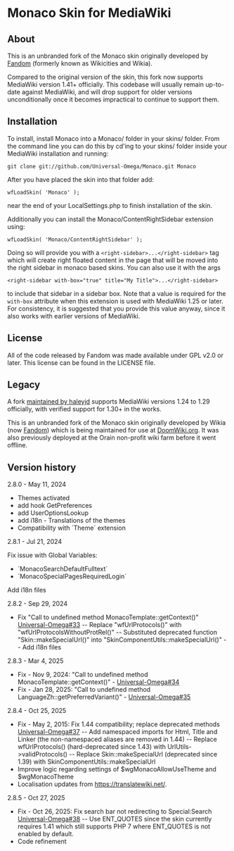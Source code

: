 Monaco Skin for MediaWiki
=========================

About
-----

This is an unbranded fork of the Monaco skin originally developed by [Fandom](https://en.wikipedia.org/wiki/Fandom_(website)) (formerly known as Wikicities and Wikia).

Compared to the original version of the skin, this fork now supports MediaWiki
version 1.41+ officially.
This codebase will usually remain up-to-date against MediaWiki, and will drop
support for older versions unconditionally once it becomes impractical to
continue to support them.

Installation
------------

To install, install Monaco into a Monaco/ folder in your skins/ folder.
From the command line you can do this by cd'ing to your skins/ folder inside
your MediaWiki installation and running:

`git clone git://github.com/Universal-Omega/Monaco.git Monaco`

After you have placed the skin into that folder add:

`wfLoadSkin( 'Monaco' );`

near the end of your LocalSettings.php to finish installation of the skin.

Additionally you can install the Monaco/ContentRightSidebar extension using:

`wfLoadSkin( 'Monaco/ContentRightSidebar' );`

Doing so will provide you with a `<right-sidebar>...</right-sidebar>` tag which 
will create right floated content in the page that will be moved into the right
sidebar in monaco based skins. You can also use it with the args 

`<right-sidebar with-box="true" title="My Title">...</right-sidebar>`

to include that sidebar in a sidebar box. Note that a value is required for 
the `with-box` attribute when this extension is used with MediaWiki 1.25 or
later. For consistency, it is suggested that you provide this value anyway,
since it also works with earlier versions of MediaWiki.

License
-------
All of the code released by Fandom was made available under GPL v2.0 or later.
This license can be found in the LICENSE file.

Legacy
------
A fork [maintained by haleyjd](https://github.com/haleyjd/monaco-port) supports MediaWiki versions 1.24 to 1.29 officially, with verified support for 1.30+ in the works.

This is an unbranded fork of the Monaco skin originally developed by Wikia (now [Fandom](https://en.wikipedia.org/wiki/Fandom_(website))) which is being maintained for use at [DoomWiki.org](http://doomwiki.org/). It was also previously deployed at the Orain non-profit wiki farm before it went offline.

Version history
------

2.8.0 - May 11, 2024

- Themes activated
- add hook GetPreferences
- add UserOptionsLookup
- add i18n - Translations of the themes
- Compatibility with ´Theme´ extension


2.8.1 - Jul 21, 2024

Fix issue with Global Variables:
* ´MonacoSearchDefaultFulltext´
* ´MonacoSpecialPagesRequiredLogin´

Add i18n files


2.8.2 - Sep 29, 2024

- Fix "Call to undefined method MonacoTemplate::getContext()" [Universal-Omega#33](https://github.com/Universal-Omega/Monaco/pull/33)
-- Replace "wfUrlProtocols()" with "wfUrlProtocolsWithoutProtRel()"
-- Substituted deprecated function "Skin::makeSpecialUrl()" into "SkinComponentUtils::makeSpecialUrl()"
-- Add i18n files


2.8.3 - Mar 4, 2025

- Fix - Nov 9, 2024: "Call to undefined method MonacoTemplate::getContext()" - [Universal-Omega#34](https://github.com/Universal-Omega/Monaco/pull/34)
- Fix - Jan 28, 2025: "Call to undefined method LanguageZh::getPreferredVariant()" - [Universal-Omega#35](https://github.com/Universal-Omega/Monaco/pull/35)


2.8.4 - Oct 25, 2025

- Fix - May 2, 2015: Fix 1.44 compatibility; replace deprecated methods [Universal-Omega#37](https://github.com/Universal-Omega/Monaco/pull/37)
-- Add namespaced imports for Html, Title and Linker (the non-namespaced aliases are removed in 1.44)
-- Replace wfUrlProtocols() (hard-deprecated since 1.43) with UrlUtils->validProtocols()
-- Replace Skin::makeSpecialUrl (deprecated since 1.39) with SkinComponentUtils::makeSpecialUrl
- Improve logic regarding settings of $wgMonacoAllowUseTheme and $wgMonacoTheme
- Localisation updates from https://translatewiki.net/.


2.8.5 - Oct 27, 2025

- Fix - Oct 26, 2025: Fix search bar not redirecting to Special:Search [Universal-Omega#38](https://github.com/Universal-Omega/Monaco/issues/38)
-- Use ENT_QUOTES since the skin currently requires 1.41 which still supports PHP 7 where ENT_QUOTES is not enabled by default.
- Code refinement
